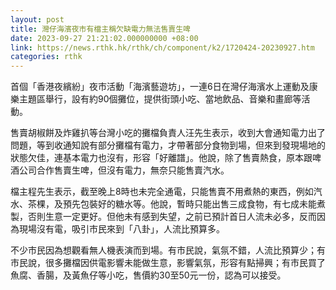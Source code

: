 ```yaml
---
layout: post
title: 灣仔海濱夜市有檔主稱欠缺電力無法售賣生啤
date: 2023-09-27 21:21:02.000000000 +08:00
link: https://news.rthk.hk/rthk/ch/component/k2/1720424-20230927.htm
categories: rthk
---
```


首個「香港夜繽紛」夜市活動「海濱藝遊坊」，一連6日在灣仔海濱水上運動及康樂主題區舉行，設有約90個攤位，提供街頭小吃、當地飲品、音樂和畫廊等活動。

售賣胡椒餅及炸雞扒等台灣小吃的攤檔負責人汪先生表示，收到大會通知電力出了問題，等到收通知說有部分攤檔有電力，才帶著部分食物到場，但來到發現場地的狀態欠佳，連基本電力也沒有，形容「好離譜」。他說，除了售賣熱食，原本跟啤酒公司合作售賣生啤，但沒有電力，無奈只能售賣汽水。

檔主程先生表示，截至晚上8時也未完全通電，只能售賣不用煮熱的東西，例如汽水、茶棵，及預先包裝好的糖水等。他說，暫時只能出售三成食物，有七成未能煮製，否則生意一定更好。但他未有感到失望，之前已預計首日人流未必多，反而因為現場沒有電，吸引市民來到「八卦」，人流比預算多。

不少市民因為想觀看無人機表演而到場。有市民說，氣氛不錯，人流比預算少；有市民說，很多攤檔因供電影響未能做生意，影響氣氛，形容有點掃興；有市民買了魚腐、香腸，及黃魚仔等小吃，售價約30至50元一份，認為可以接受。
